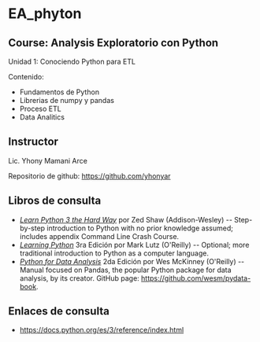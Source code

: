 # EA_phyton
## Course: Analysis Exploratorio con Python

Unidad 1: Conociendo Python para ETL

Contenido:

* Fundamentos de Python
* Librerias de numpy y pandas
* Proceso ETL
* Data Analitics

## Instructor
Lic. Yhony Mamani Arce 

Repositorio de github: https://github.com/yhonyar

## Libros de consulta

* [_Learn Python 3 the Hard Way_](chrome-extension://efaidnbmnnnibpcajpcglclefindmkaj/https://rupert.id.au/python/book/learn-python3-the-hard-way-nov-15-2018.pdf) por Zed Shaw (Addison-Wesley) -- Step-by-step introduction to Python with no prior knowledge assumed; includes appendix Command Line Crash Course.
* [_Learning Python_](chrome-extension://efaidnbmnnnibpcajpcglclefindmkaj/https://cfm.ehu.es/ricardo/docs/python/Learning_Python.pdf) 3ra Edición por Mark Lutz (O'Reilly) --  Optional; more traditional introduction to Python as a computer language.
* [_Python for Data Analysis_](chrome-extension://efaidnbmnnnibpcajpcglclefindmkaj/https://bedford-computing.co.uk/learning/wp-content/uploads/2015/10/Python-for-Data-Analysis.pdf) 2da Edición por Wes McKinney (O'Reilly) -- Manual focused on Pandas, the popular Python package for data analysis, by its creator. GitHub page: <https://github.com/wesm/pydata-book>.

## Enlaces de consulta

* https://docs.python.org/es/3/reference/index.html

